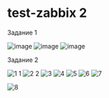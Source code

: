 # test-zabbix 2
Задание 1

![image](https://github.com/ZelinskiyAN/test-zabbix/assets/149052655/35bfed12-96cd-4808-a627-aba8ca6edf8e)
![image](https://github.com/ZelinskiyAN/test-zabbix/assets/149052655/c452a519-1b27-4faf-98db-a4ae7ac66525)
![image](https://github.com/ZelinskiyAN/test-zabbix/assets/149052655/f5873506-3b02-448b-a911-afae30a68521)


Задание 2

![1 1](https://github.com/ZelinskiyAN/test-zabbix/assets/149052655/fc753b13-3200-4c62-9244-36db1446bb05)
![2 2](https://github.com/ZelinskiyAN/test-zabbix/assets/149052655/84e2ef91-421c-41fb-8bd3-43ff93238eb5)
![3](https://github.com/ZelinskiyAN/test-zabbix/assets/149052655/968a48a2-52ee-49c4-af4b-ef62d1f15000)
![4](https://github.com/ZelinskiyAN/test-zabbix/assets/149052655/4d582be9-cd0f-42c9-a73f-7ae6ece98da6)
![5](https://github.com/ZelinskiyAN/test-zabbix/assets/149052655/85c2708e-cf45-4022-8aa5-5e77fabd5dc7)
![6](https://github.com/ZelinskiyAN/test-zabbix/assets/149052655/88dfa4a6-76c0-4d50-b9aa-cf2eeba51153)
![7](https://github.com/ZelinskiyAN/test-zabbix/assets/149052655/3d456057-7676-4607-b32d-e853e563345d)

![8](https://github.com/ZelinskiyAN/test-zabbix/assets/149052655/fecaaf20-2839-4cf0-978a-fb70fdc13a58)
